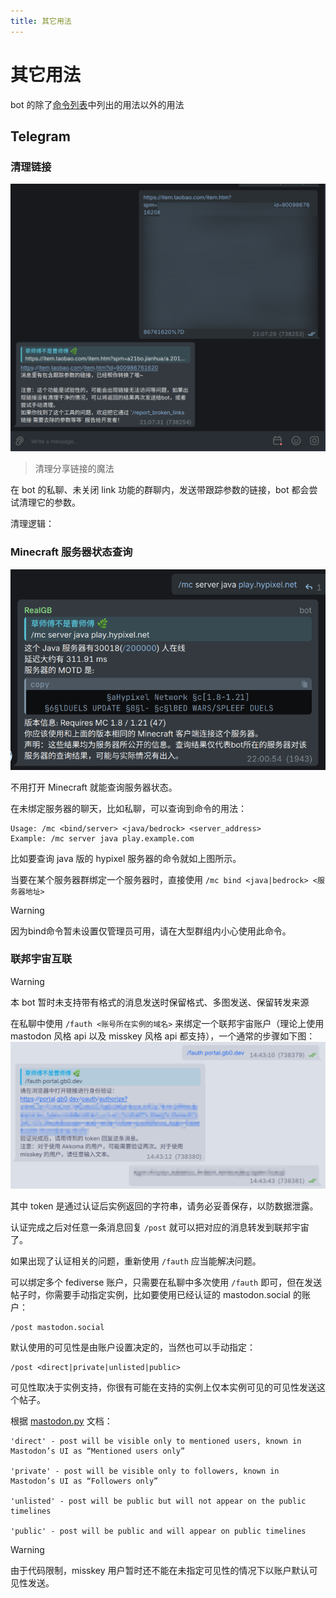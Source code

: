 ```yaml
---
title: 其它用法
---
```

# 其它用法
bot 的除了[命令列表](./commands)中列出的用法以外的用法
## Telegram
### 清理链接
![](assets/link-clean.png)

> 清理分享链接的魔法

在 bot 的私聊、未关闭 link 功能的群聊内，发送带跟踪参数的链接，bot 都会尝试清理它的参数。

清理逻辑：

### Minecraft 服务器状态查询
![](assets/mc.png)

不用打开 Minecraft 就能查询服务器状态。

在未绑定服务器的聊天，比如私聊，可以查询到命令的用法：
```
Usage: /mc <bind/server> <java/bedrock> <server_address>
Example: /mc server java play.example.com
```
比如要查询 java 版的 hypixel 服务器的命令就如上图所示。

当要在某个服务器群绑定一个服务器时，直接使用 `/mc bind <java|bedrock> <服务器地址>`

> [!WARNING]
> 因为bind命令暂未设置仅管理员可用，请在大型群组内小心使用此命令。

### 联邦宇宙互联
> [!WARNING]
> 本 bot 暂时未支持带有格式的消息发送时保留格式、多图发送、保留转发来源

在私聊中使用 `/fauth <账号所在实例的域名>` 来绑定一个联邦宇宙账户（理论上使用 mastodon 风格 api 以及 misskey 风格 api 都支持），一个通常的步骤如下图：
![](assets/fediverse.png)

其中 token 是通过认证后实例返回的字符串，请务必妥善保存，以防数据泄露。

认证完成之后对任意一条消息回复 `/post` 就可以把对应的消息转发到联邦宇宙了。

如果出现了认证相关的问题，重新使用 `/fauth` 应当能解决问题。

可以绑定多个 fediverse 账户，只需要在私聊中多次使用 `/fauth` 即可，但在发送帖子时，你需要手动指定实例，比如要使用已经认证的 mastodon.social 的账户：

```text
/post mastodon.social
```

默认使用的可见性是由账户设置决定的，当然也可以手动指定：
```text
/post <direct|private|unlisted|public>
```
可见性取决于实例支持，你很有可能在支持的实例上仅本实例可见的可见性发送这个帖子。

根据 [mastodon.py](https://mastodonpy.readthedocs.io/en/stable/05_statuses.html#mastodon.Mastodon.status_post:~:text=%27direct,timelines,-If) 文档：
```
'direct' - post will be visible only to mentioned users, known in Mastodon’s UI as “Mentioned users only”

'private' - post will be visible only to followers, known in Mastodon’s UI as “Followers only”

'unlisted' - post will be public but will not appear on the public timelines

'public' - post will be public and will appear on public timelines
```

> [!WARNING]
> 由于代码限制，misskey 用户暂时还不能在未指定可见性的情况下以账户默认可见性发送。